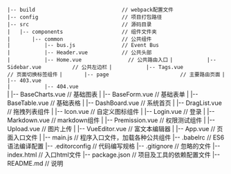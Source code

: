 `|-- build                            // webpack配置文件`    
`|-- config                           // 项目打包路径`    
`|-- src                              // 源码目录`   
`|   |-- components                   // 组件文件夹`   
`|       |-- common                   // 公共组件`   
`|           |-- bus.js           	  // Event Bus`  
`|           |-- Header.vue           // 公共头部`    
`|           |-- Home.vue           	// 公共路由入口`
`|           |-- Sidebar.vue          // 公共左边栏`
`|           |-- Tags.vue           	// 页面切换标签组件`
`|       |-- page                   	// 主要路由页面`
`|           |-- 403.vue`<br/>
`|           |-- 404.vue`<br/>
|           |-- BaseCharts.vue       // 基础图表
|           |-- BaseForm.vue         // 基础表单
|           |-- BaseTable.vue        // 基础表格
|           |-- DashBoard.vue        // 系统首页
|           |-- DragList.vue         // 拖拽列表组件
|           |-- Icon.vue			 // 自定义图标组件
|           |-- Login.vue          	 // 登录
|           |-- Markdown.vue         // markdown组件
|           |-- Premission.vue       // 权限测试组件
|           |-- Upload.vue           // 图片上传
|           |-- VueEditor.vue        // 富文本编辑器
|   |-- App.vue                      // 页面入口文件
|   |-- main.js                      // 程序入口文件，加载各种公共组件
|-- .babelrc                         // ES6语法编译配置
|-- .editorconfig                    // 代码编写规格
|-- .gitignore                       // 忽略的文件
|-- index.html                       // 入口html文件
|-- package.json                     // 项目及工具的依赖配置文件
|-- README.md                        // 说明

